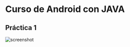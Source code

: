 # Curso de Android con JAVA

## Práctica 1

![screenshot](https://user-images.githubusercontent.com/75378876/179015202-79b28269-a759-498e-9c12-804af3882beb.png)
